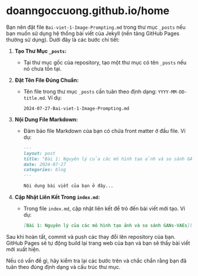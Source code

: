 # doanngoccuong.github.io/home

Bạn nên đặt file `Bai-viet-1-Image-Prompting.md` trong thư mục `_posts` nếu bạn muốn sử dụng hệ thống bài viết của Jekyll (nền tảng GitHub Pages thường sử dụng). Dưới đây là các bước chi tiết:

1. **Tạo Thư Mục `_posts`:**
   - Tại thư mục gốc của repository, tạo một thư mục có tên `_posts` nếu nó chưa tồn tại.

2. **Đặt Tên File Đúng Chuẩn:**
   - Tên file trong thư mục `_posts` cần tuân theo định dạng: `YYYY-MM-DD-title.md`. Ví dụ:
     ```
     2024-07-27-Bai-viet-1-Image-Prompting.md
     ```

3. **Nội Dung File Markdown:**
   - Đảm bảo file Markdown của bạn có chứa front matter ở đầu file. Ví dụ:
     ```markdown
     ---
     layout: post
     title: "Bài 1: Nguyên lý của các mô hình tạo ảnh và so sánh GANs-VAEs"
     date: 2024-07-27
     categories: blog
     ---

     Nội dung bài viết của bạn ở đây...
     ```

4. **Cập Nhật Liên Kết Trong `index.md`:**
   - Trong file `index.md`, cập nhật liên kết để trỏ đến bài viết mới tạo. Ví dụ:
     ```markdown
     [Bài 1: Nguyên lý của các mô hình tạo ảnh và so sánh GANs-VAEs]({{ site.baseurl }}{% post_url 2024-07-27-Bai-viet-1-Image-Prompting %})
     ```

Sau khi hoàn tất, commit và push các thay đổi lên repository của bạn. GitHub Pages sẽ tự động build lại trang web của bạn và bạn sẽ thấy bài viết mới xuất hiện.

Nếu có vấn đề gì, hãy kiểm tra lại các bước trên và chắc chắn rằng bạn đã tuân theo đúng định dạng và cấu trúc thư mục.